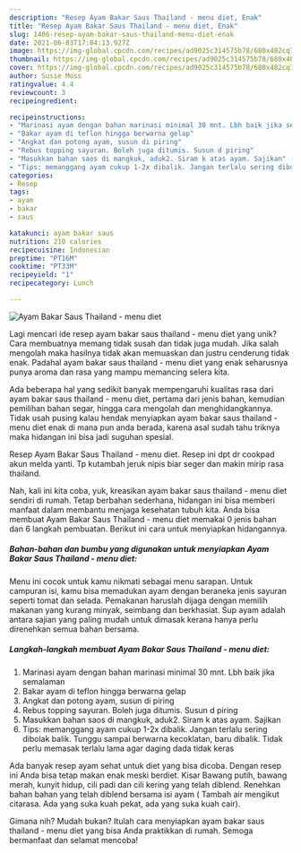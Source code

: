 ```yaml
---
description: "Resep Ayam Bakar Saus Thailand - menu diet, Enak"
title: "Resep Ayam Bakar Saus Thailand - menu diet, Enak"
slug: 1406-resep-ayam-bakar-saus-thailand-menu-diet-enak
date: 2021-06-03T17:04:13.927Z
image: https://img-global.cpcdn.com/recipes/ad9025c314575b78/680x482cq70/ayam-bakar-saus-thailand-menu-diet-foto-resep-utama.jpg
thumbnail: https://img-global.cpcdn.com/recipes/ad9025c314575b78/680x482cq70/ayam-bakar-saus-thailand-menu-diet-foto-resep-utama.jpg
cover: https://img-global.cpcdn.com/recipes/ad9025c314575b78/680x482cq70/ayam-bakar-saus-thailand-menu-diet-foto-resep-utama.jpg
author: Susie Moss
ratingvalue: 4.4
reviewcount: 3
recipeingredient:

recipeinstructions:
- "Marinasi ayam dengan bahan marinasi minimal 30 mnt. Lbh baik jika semalaman"
- "Bakar ayam di teflon hingga berwarna gelap"
- "Angkat dan potong ayam, susun di piring"
- "Rebus topping sayuran. Boleh juga ditumis. Susun d piring"
- "Masukkan bahan saos di mangkuk, aduk2. Siram k atas ayam. Sajikan"
- "Tips: memanggang ayam cukup 1-2x dibalik. Jangan terlalu sering dibolak balik. Tunggu sampai berwarna kecoklatan, baru dibalik. Tidak perlu memasak terlalu lama agar daging dada tidak keras"
categories:
- Resep
tags:
- ayam
- bakar
- saus

katakunci: ayam bakar saus 
nutrition: 210 calories
recipecuisine: Indonesian
preptime: "PT16M"
cooktime: "PT33M"
recipeyield: "1"
recipecategory: Lunch

---
```



![Ayam Bakar Saus Thailand - menu diet](https://img-global.cpcdn.com/recipes/ad9025c314575b78/680x482cq70/ayam-bakar-saus-thailand-menu-diet-foto-resep-utama.jpg)

Lagi mencari ide resep ayam bakar saus thailand - menu diet yang unik? Cara membuatnya memang tidak susah dan tidak juga mudah. Jika salah mengolah maka hasilnya tidak akan memuaskan dan justru cenderung tidak enak. Padahal ayam bakar saus thailand - menu diet yang enak seharusnya punya aroma dan rasa yang mampu memancing selera kita.

Ada beberapa hal yang sedikit banyak mempengaruhi kualitas rasa dari ayam bakar saus thailand - menu diet, pertama dari jenis bahan, kemudian pemilihan bahan segar, hingga cara mengolah dan menghidangkannya. Tidak usah pusing kalau hendak menyiapkan ayam bakar saus thailand - menu diet enak di mana pun anda berada, karena asal sudah tahu triknya maka hidangan ini bisa jadi suguhan spesial.

Resep Ayam Bakar Saus Thailand - menu diet. Resep ini dpt dr cookpad akun melda yanti. Tp kutambah jeruk nipis biar seger dan makin mirip rasa thailand.


Nah, kali ini kita coba, yuk, kreasikan ayam bakar saus thailand - menu diet sendiri di rumah. Tetap berbahan sederhana, hidangan ini bisa memberi manfaat dalam membantu menjaga kesehatan tubuh kita. Anda bisa membuat Ayam Bakar Saus Thailand - menu diet memakai 0 jenis bahan dan 6 langkah pembuatan. Berikut ini cara untuk menyiapkan hidangannya.

<!--inarticleads1-->

##### Bahan-bahan dan bumbu yang digunakan untuk menyiapkan Ayam Bakar Saus Thailand - menu diet:



Menu ini cocok untuk kamu nikmati sebagai menu sarapan. Untuk campuran isi, kamu bisa memadukan ayam dengan beraneka jenis sayuran seperti tomat dan selada. Pemakanan haruslah dijaga dengan memilih makanan yang kurang minyak, seimbang dan berkhasiat. Sup ayam adalah antara sajian yang paling mudah untuk dimasak kerana hanya perlu direnehkan semua bahan bersama. 

<!--inarticleads2-->

##### Langkah-langkah membuat Ayam Bakar Saus Thailand - menu diet:

1. Marinasi ayam dengan bahan marinasi minimal 30 mnt. Lbh baik jika semalaman
1. Bakar ayam di teflon hingga berwarna gelap
1. Angkat dan potong ayam, susun di piring
1. Rebus topping sayuran. Boleh juga ditumis. Susun d piring
1. Masukkan bahan saos di mangkuk, aduk2. Siram k atas ayam. Sajikan
1. Tips: memanggang ayam cukup 1-2x dibalik. Jangan terlalu sering dibolak balik. Tunggu sampai berwarna kecoklatan, baru dibalik. Tidak perlu memasak terlalu lama agar daging dada tidak keras


Ada banyak resep ayam sehat untuk diet yang bisa dicoba. Dengan resep ini Anda bisa tetap makan enak meski berdiet. Kisar Bawang putih, bawang merah, kunyit hidup, cili padi dan cili kering yang telah diblend. Renehkan bahan bahan yang telah diblend bersama isi ayam ( Tambah air mengikut citarasa. Ada yang suka kuah pekat, ada yang suka kuah cair). 

Gimana nih? Mudah bukan? Itulah cara menyiapkan ayam bakar saus thailand - menu diet yang bisa Anda praktikkan di rumah. Semoga bermanfaat dan selamat mencoba!
